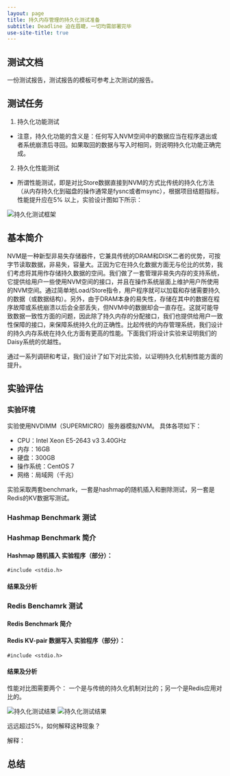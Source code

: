 ```yaml
---
layout: page
title: 持久内存管理的持久化测试准备
subtitle: Deadline 迫在眉睫，一切均需部署完毕
use-site-title: true
---
```


## 测试文档

一份测试报告，测试报告的模板可参考上次测试的报告。

## 测试任务

1. 持久化功能测试
 - 注意，持久化功能的含义是：任何写入NVM空间中的数据应当在程序退出或者系统崩溃后寻回。如果取回的数据与写入时相同，则说明持久化功能正确完成。

2. 持久化性能测试
 - 所谓性能测试，即是对比Store数据直接到NVM的方式比传统的持久化方法（从内存持久化到磁盘的操作通常是fysnc或者msync），根据项目结题指标，性能提升应在5% 以上，实验设计图如下所示：
 
 ![持久化测试框架](http://kaixinhuang.com/DDST-NVM/img/MM-exp-design.png)

## 基本简介

NVM是一种新型非易失存储器件，它兼具传统的DRAM和DISK二者的优势，可按字节读取数据，非易失，容量大。正因为它在持久化数据方面无与伦比的优势，我们考虑将其用作存储持久数据的空间。我们做了一套管理非易失内存的支持系统，它提供给用户一些使用NVM空间的接口，并且在操作系统层面上维护用户所使用的NVM空间。通过简单地Load/Store指令，用户程序就可以加载和存储需要持久的数据（或数据结构）。另外，由于DRAM本身的易失性，存储在其中的数据在程序故障或系统崩溃以后会全部丢失，但NVM中的数据却会一直存在。这就可能导致数据一致性方面的问题，因此除了持久内存的分配接口，我们也提供给用户一致性保障的接口，来保障系统持久化的正确性。比起传统的内存管理系统，我们设计的持久内存系统在持久化方面有更高的性能。下面我们将设计实验来证明我们的Daisy系统的优越性。

通过一系列调研和考证，我们设计了如下对比实验，以证明持久化机制性能方面的提升。

## 实验评估

### 实验环境

实验使用NVDIMM（SUPERMICRO）服务器模拟NVM。
具体各项如下：
- CPU：Intel Xeon E5-2643 v3 3.40GHz 
- 内存：16GB
- 硬盘：300GB
- 操作系统：CentOS 7
- 网络：局域网（千兆）

实验采取两套benchmark，一套是hashmap的随机插入和删除测试，另一套是Redis的KV数据写测试。

### Hashmap Benchmark 测试

### Hashmap Benchmark 简介

#### Hashmap 随机插入 实验程序（部分）：

```
#include <stdio.h>

```

#### 结果及分析


### Redis Benchamrk 测试

#### Redis Benchmark 简介

#### Redis KV-pair 数据写入 实验程序（部分）：

```
#include <stdio.h>

```

#### 结果及分析

性能对比图需要两个：
一个是与传统的持久化机制对比的；另一个是Redis应用对比的。

![持久化测试结果](https://github.com/Meditator-hkx/Meditator-hkx.github.io/edit/master/DDST-NVM/img/MM-exp-re-1.png)
![持久化测试结果](https://github.com/Meditator-hkx/Meditator-hkx.github.io/edit/master/DDST-NVM/img/MM-exp-re-2.png)



远远超过5%，如何解释这种现象？

解释：

## 总结



